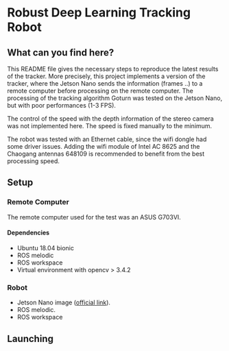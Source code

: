 # Robust Deep Learning Tracking Robot

## What can you find here?

This README file gives the necessary steps to reproduce the latest results of the tracker. More precisely, this project implements a version of the tracker, where the Jetson Nano sends the information (frames ..) to a remote computer before processing on the remote computer. The processing of the tracking algorithm Goturn was tested on the Jetson Nano, but with poor performances (1-3 FPS).

The control of the speed with the depth information of the stereo camera was not implemented here. The speed is fixed manually to the minimum.

The robot was tested with an Ethernet cable, since the wifi dongle had some driver issues. Adding the  wifi module of Intel AC 8625 and the Chaogang antennas 648109 is recommended to benefit from the best processing speed.

## Setup

### Remote Computer

The remote computer used for the test was an ASUS G703VI.

#### Dependencies

* Ubuntu 18.04 bionic
* ROS melodic
* ROS workspace
* Virtual environment with opencv > 3.4.2

### Robot

* Jetson Nano image ([official link](https://developer.nvidia.com/embedded/learn/get-started-jetson-nano-devkit#write)).
* ROS melodic.
* ROS workspace

## Launching



